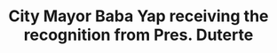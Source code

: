 ---
layout: post
title: "City Mayor Baba Yap receiving the recognition from Pres. Duterte"
image: true
category: headlines
hl-title: "Grabbed TV. "
hl-desc: "photo above shows City Mayor Baba Yap receiving the award afterTagbilaran City was adjudged as the MOST BUSINESS-FRIENDLY LGU (Level 3 category) in the Philippines. Guest speaker Pres.Dutertewho personally gave the recognition held Thursday in Manila Hotel.Partly hidden at the back is former Pres. Fidel V. Ramos who attended the recognition rites."
dated: Octo. 21 - 27, 2018
---